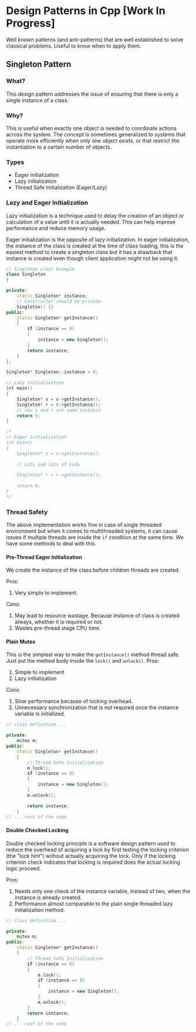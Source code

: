 # Design Patterns in Cpp [Work In Progress]
Well known patterns (and anti-patterns) that are well established to solve classical problems. Useful to know when to apply them.

## Singleton Pattern

### What?
This design pattern addresses the issue of ensuring that there is only a single instance of a class. 

### Why?
This is useful when exactly one object is needed to coordinate actions across the system. The concept is sometimes generalized to systems that operate more efficiently when only one object exists, or that restrict the instantiation to a certain number of objects.


### Types
- Eager initialization
- Lazy initialization
- Thread Safe Initialization (Eager/Lazy)

### Lazy and Eager Initialization
Lazy initialization is a technique used to delay the creation of an object or calculation of a value until it is actually needed. This can help improve performance and reduce memory usage. 

Eager initialization is the opposite of lazy initialization. In eager initialization, the instance of the class is created at the time of class loading, this is the easiest method to create a singleton class but it has a drawback that instance is created even though client application might not be using it.

```cpp
// Singleton class Example
class Singleton
{

private:
    static Singleton* instance;
    // Constructor should be private
    Singleton() {}
public:
    static Singleton* getInstance()
    {
        if (instance == 0)
        {
            instance = new Singleton();
        }
        return instance;
    }
};

Singleton* Singleton::instance = 0;

// Lazy initialization
int main()
{
    Singleton* s = s->getInstance();
    Singleton* r = r->getInstance();
    // now s and r are same instance
    return 0;
}

/*
// Eager initialization
int main()
{
    Singleton* s = s->getInstance();
    
    // Lots and lots of code

    Singleton* r = r->getInstance();
    
    return 0;
}
*/
```

### Thread Safety
The above implementation works fine in case of single threaded environment but when it comes to multithreaded systems, it can cause issues if multiple threads are inside the `if` condition at the same time. We have some methods to deal with this.

#### Pre-Thread Eager Initialization
We create the instance of the class before children threads are created.

Pros:
1. Very simple to implement.

Cons:
1. May lead to resource wastage. Because instance of class is created always, whether it is required or not.
2. Wastes pre-thread stage CPU time.


#### Plain Mutex
This is the simplest way to make the `getInstance()` method thread safe. Just put the method body inside the `lock()` and `unlock()`.
Pros:
1. Simple to implement
2. Lazy initialization
   
Cons:
1. Slow performance because of locking overhead.
2. Unnecessary synchronization that is not required once the instance variable is initialized.
   
```cpp
// class definition ...

private:
    mutex m;
public:
    static Singleton* getInstance()
    {
        // Thread Safe Initialization
        m.lock();
        if (instance == 0)
        {
            instance = new Singleton();
        }
        m.unlock();

        return instance;
    }
// ... rest of the code
```

#### Double Checked Locking
Double checked locking principle is a software design pattern used to reduce the overhead of acquiring a lock by first testing the locking criterion (the "lock hint") without actually acquiring the lock. Only if the locking criterion check indicates that locking is required does the actual locking logic proceed.

Pros:
1. Needs only one check of the instance variable, instead of two, when the instance is already created.
2. Performance almost comparable to the plain single threaded lazy initialization method.

```cpp
// class definition ...

private:
    mutex m;
public:
    static Singleton* getInstance()
    {
        // Thread Safe Initialization
        if (instance == 0)
        {
            m.lock();
            if (instance == 0)
            {
                instance = new Singleton();
            }
            m.unlock();
        }
        return instance;
    }
// ... rest of the code
```

